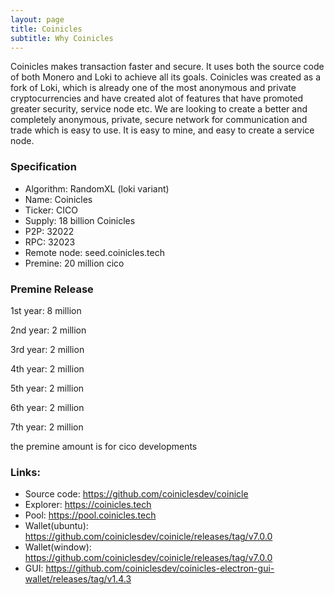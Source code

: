 ```yaml
---
layout: page
title: Coinicles
subtitle: Why Coinicles
---
```


Coinicles makes transaction faster and secure. It uses both the source code of both Monero and Loki to  achieve all its goals. Coinicles was created as a fork of Loki, which is already one of the most anonymous and private cryptocurrencies and have created alot of features that have promoted greater security, service node etc. We are looking to create a better and completely anonymous, private, secure network for communication and trade which is easy to use. It is easy to mine, and easy to create a service node.


### Specification

- Algorithm: RandomXL (loki variant)
- Name: Coinicles
- Ticker: CICO
- Supply: 18 billion Coinicles
- P2P: 32022
- RPC: 32023
- Remote node: seed.coinicles.tech
- Premine: 20 million cico

### Premine Release

1st year: 8 million 

2nd year: 2 million 

3rd year: 2 million 

4th year: 2 million 

5th year: 2 million

6th year: 2 million

7th year: 2 million

the premine amount is for cico developments 


### Links:
- Source code: https://github.com/coiniclesdev/coinicle
- Explorer: https://coinicles.tech
- Pool: https://pool.coinicles.tech
- Wallet(ubuntu): https://github.com/coiniclesdev/coinicle/releases/tag/v7.0.0
- Wallet(window): https://github.com/coiniclesdev/coinicle/releases/tag/v7.0.0
- GUI:   https://github.com/coiniclesdev/coinicles-electron-gui-wallet/releases/tag/v1.4.3
